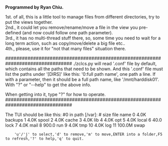 <b>Programmed by Ryan Chiu.</b>

1st. of all, this is a little tool to manage files from different directories, try to put the views together.<br/>
2nd., it could let you remove/rename/move a file in the view you pre-defined (and now could follow one path parameter).<br/>
3rd., it has no multi-thread stuff there, so, some time you need to wait for a long term action, such as copy/move/delete a big file etc..<br/>
4th., please, use it for "not that many files" situation there.

################################################################################
./zclcs.py will read '.conf' file by default, which contains all the paths that need to be shown.
And this '.conf' file must list the paths under '[DIRS]' like this: '0:full path name', one path a line.
If with a parameter, then it should be a full path name, like '/mnt/harddisk01'.
With "?" or "--help" to get the above info.

When getting into it, type "?" for how to operate.
################################################################################

The TUI should be like this:
		#0 in path [/var]:
		#  size    file name
		0  4.0K    backups
		1  4.0K    spool
		2  4.0K    cache
		3  4.0K    lib
		4  4.0K    opt
		5  4.0K    local
		6  40.0    lock
		7  4.0K    mail
		8  900.0   run
		9  4.0K    tmp
		10  4.0K    log
		11  100.0M  swap

		'u'/'j' to select,'d' to remove,'m' to move,ENTER into a folder,F5 to refresh,'?' to help,'q' to quit.
